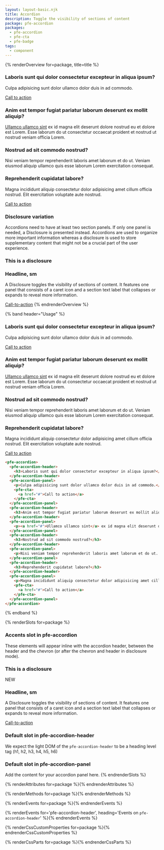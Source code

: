 ```yaml
---
layout: layout-basic.njk
title: Accordion
description: Toggle the visibility of sections of content
package: pfe-accordion
packages:
  - pfe-accordion
  - pfe-cta
  - pfe-badge
tags:
  - component
---
```


{% renderOverview for=package, title=title %}
  <pfe-accordion>
    <pfe-accordion-header>
      <h3>Laboris sunt qui dolor consectetur excepteur in aliqua ipsum?</h3>
    </pfe-accordion-header>
    <pfe-accordion-panel>
      <p>Culpa adipisicing sunt dolor ullamco dolor duis in ad commodo.</p>
      <pfe-cta>
        <a href="#">Call to action</a>
      </pfe-cta>
    </pfe-accordion-panel>
    <pfe-accordion-header>
      <h3>Anim est tempor fugiat pariatur laborum deserunt ex mollit aliquip?</h3>
    </pfe-accordion-header>
    <pfe-accordion-panel>
      <p><a href="#">Ullamco ullamco sint</a> ex id magna elit deserunt dolore nostrud eu et dolore est Lorem. Esse laborum do ut consectetur occaecat proident et nostrud ut nostrud veniam officia Lorem.</p>
    </pfe-accordion-panel>
    <pfe-accordion-header>
      <h3>Nostrud ad sit commodo nostrud?</h3>
    </pfe-accordion-header>
    <pfe-accordion-panel>
      <p>Nisi veniam tempor reprehenderit laboris amet laborum et do ut. Veniam eiusmod aliquip ullamco quis esse laborum Lorem exercitation consequat.</p>
    </pfe-accordion-panel>
    <pfe-accordion-header>
      <h3>Reprehenderit cupidatat labore?</h3>
    </pfe-accordion-header>
    <pfe-accordion-panel>
      <p>Magna incididunt aliquip consectetur dolor adipisicing amet cillum officia nostrud. Elit exercitation voluptate aute nostrud.</p>
      <pfe-cta>
        <a href="#">Call to action</a>
      </pfe-cta>
    </pfe-accordion-panel>
  </pfe-accordion>

  ### Disclosure variation
  Accordions need to have at least two section panels. If only one panel is needed, a Disclosure is presented instead. Accordions are used to organize more important information whereas a disclosure is used to store supplementary content that might not be a crucial part of the user experience.

  <pfe-accordion>
    <pfe-accordion-header>
      <h3>This is a disclosure</h3>
    </pfe-accordion-header>
    <pfe-accordion-panel>
      <h3>Headline, sm</h3>
      <p>A Disclosure toggles the visibility of sections of content. It features one panel that consists of a caret icon and a section text label that collapses or expands to reveal more information.</p>
      <pfe-cta><a href="#">Call-to-action</a></pfe-cta>
    </pfe-accordion-panel>
  </pfe-accordion>
{% endrenderOverview %}

{% band header="Usage" %}
  <pfe-accordion>
    <pfe-accordion-header>
      <h3>Laboris sunt qui dolor consectetur excepteur in aliqua ipsum?</h3>
    </pfe-accordion-header>
    <pfe-accordion-panel>
      <p>Culpa adipisicing sunt dolor ullamco dolor duis in ad commodo.</p>
      <pfe-cta>
        <a href="#">Call to action</a>
      </pfe-cta>
    </pfe-accordion-panel>
    <pfe-accordion-header>
      <h3>Anim est tempor fugiat pariatur laborum deserunt ex mollit aliquip?</h3>
    </pfe-accordion-header>
    <pfe-accordion-panel>
      <p><a href="#">Ullamco ullamco sint</a> ex id magna elit deserunt dolore nostrud eu et dolore est Lorem. Esse laborum do ut consectetur occaecat proident et nostrud ut nostrud veniam officia Lorem.</p>
    </pfe-accordion-panel>
    <pfe-accordion-header>
      <h3>Nostrud ad sit commodo nostrud?</h3>
    </pfe-accordion-header>
    <pfe-accordion-panel>
      <p>Nisi veniam tempor reprehenderit laboris amet laborum et do ut. Veniam eiusmod aliquip ullamco quis esse laborum Lorem exercitation consequat.</p>
    </pfe-accordion-panel>
    <pfe-accordion-header>
      <h3>Reprehenderit cupidatat labore?</h3>
    </pfe-accordion-header>
    <pfe-accordion-panel>
      <p>Magna incididunt aliquip consectetur dolor adipisicing amet cillum officia nostrud. Elit exercitation voluptate aute nostrud.</p>
      <pfe-cta>
        <a href="#">Call to action</a>
      </pfe-cta>
    </pfe-accordion-panel>
  </pfe-accordion>

  ```html
  <pfe-accordion>
    <pfe-accordion-header>
      <h3>Laboris sunt qui dolor consectetur excepteur in aliqua ipsum?</h3>
    </pfe-accordion-header>
    <pfe-accordion-panel>
      <p>Culpa adipisicing sunt dolor ullamco dolor duis in ad commodo.</p>
      <pfe-cta>
        <a href="#">Call to action</a>
      </pfe-cta>
    </pfe-accordion-panel>
    <pfe-accordion-header>
      <h3>Anim est tempor fugiat pariatur laborum deserunt ex mollit aliquip?</h3>
    </pfe-accordion-header>
    <pfe-accordion-panel>
      <p><a href="#">Ullamco ullamco sint</a> ex id magna elit deserunt dolore nostrud eu et dolore est Lorem. Esse laborum do ut consectetur occaecat proident et nostrud ut nostrud veniam officia Lorem.</p>
    </pfe-accordion-panel>
    <pfe-accordion-header>
      <h3>Nostrud ad sit commodo nostrud?</h3>
    </pfe-accordion-header>
    <pfe-accordion-panel>
      <p>Nisi veniam tempor reprehenderit laboris amet laborum et do ut. Veniam eiusmod aliquip ullamco quis esse laborum Lorem exercitation consequat.</p>
    </pfe-accordion-panel>
    <pfe-accordion-header>
      <h3>Reprehenderit cupidatat labore?</h3>
    </pfe-accordion-header>
    <pfe-accordion-panel>
      <p>Magna incididunt aliquip consectetur dolor adipisicing amet cillum officia nostrud. Elit exercitation voluptate aute nostrud.</p>
      <pfe-cta>
        <a href="#">Call to action</a>
      </pfe-cta>
    </pfe-accordion-panel>
  </pfe-accordion>
  ```
{% endband %}

{% renderSlots for=package %}
  ### Accents slot in pfe-accordion

  These elements will appear inline with the accordion header, between the header and the chevron (or after the chevron and header in disclosure mode).

  <pfe-accordion>
    <pfe-accordion-header>
      <h3>This is a disclosure</h3>
      <pfe-badge slot="accents" state="success">NEW</pfe-badge>
    </pfe-accordion-header>
    <pfe-accordion-panel>
      <h3>Headline, sm</h3>
      <p>A Disclosure toggles the visibility of sections of content. It features one panel that consists of a caret icon and a section text label that collapses or expands to reveal more information.</p>
      <pfe-cta><a href="#">Call-to-action</a></pfe-cta>
    </pfe-accordion-panel>
  </pfe-accordion>

  ### Default slot in pfe-accordion-header

  We expect the light DOM of the `pfe-accordion-header` to be a heading level tag
  (h1, h2, h3, h4, h5, h6)

  ### Default slot in pfe-accordion-panel

  Add the content for your accordion panel here.
{% endrenderSlots %}

{% renderAttributes for=package %}{% endrenderAttributes %}

{% renderMethods for=package %}{% endrenderMethods %}

{% renderEvents for=package %}{% endrenderEvents %}

{% renderEvents for='pfe-accordion-header', heading='Events on `pfe-accordion-header`' %}{% endrenderEvents %}

{% renderCssCustomProperties for=package %}{% endrenderCssCustomProperties %}

{% renderCssParts for=package %}{% endrenderCssParts %}
